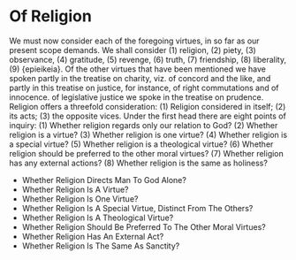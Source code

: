 # Of Religion

We must now consider each of the foregoing virtues, in so far as our present scope demands. We shall consider (1) religion, (2) piety, (3) observance, (4) gratitude, (5) revenge, (6) truth, (7) friendship, (8) liberality, (9) {epieikeia}. Of the other virtues that have been mentioned we have spoken partly in the treatise on charity, viz. of concord and the like, and partly in this treatise on justice, for instance, of right commutations and of innocence. of legislative justice we spoke in the treatise on prudence.  Religion offers a threefold consideration: (1) Religion considered in itself; (2) its acts; (3) the opposite vices.  Under the first head there are eight points of inquiry:
(1) Whether religion regards only our relation to God?
(2) Whether religion is a virtue?
(3) Whether religion is one virtue?
(4) Whether religion is a special virtue?
(5) Whether religion is a theological virtue?
(6) Whether religion should be preferred to the other moral virtues?
(7) Whether religion has any external actions?
(8) Whether religion is the same as holiness?

* Whether Religion Directs Man To God Alone?
* Whether Religion Is A Virtue?
* Whether Religion Is One Virtue?
* Whether Religion Is A Special Virtue, Distinct From The Others?
* Whether Religion Is A Theological Virtue?
* Whether Religion Should Be Preferred To The Other Moral Virtues?
* Whether Religion Has An External Act?
* Whether Religion Is The Same As Sanctity?